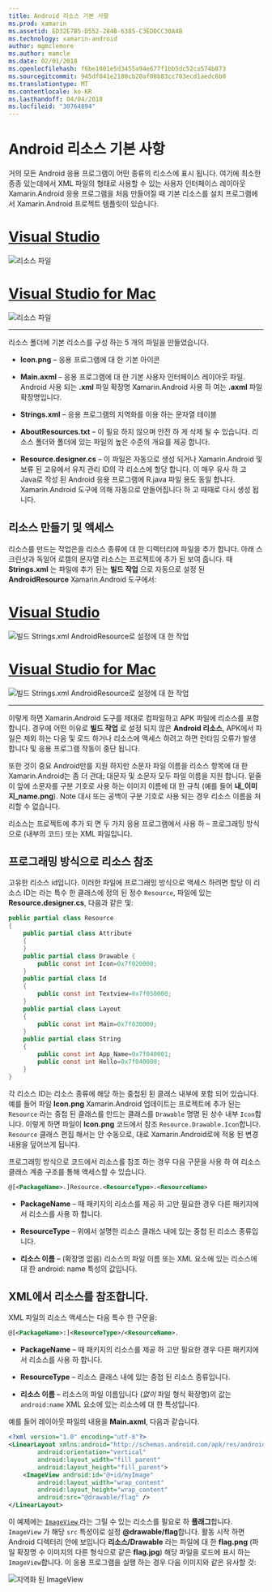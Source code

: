```yaml
---
title: Android 리소스 기본 사항
ms.prod: xamarin
ms.assetid: ED32E7B5-D552-284B-6385-C3EDDCC30A4B
ms.technology: xamarin-android
author: mgmclemore
ms.author: mamcle
ms.date: 02/01/2018
ms.openlocfilehash: f6be1001e5d3455a94e677f1bb5dc52ca574b873
ms.sourcegitcommit: 945df041e2180cb20af08b83cc703ecd1aedc6b0
ms.translationtype: MT
ms.contentlocale: ko-KR
ms.lasthandoff: 04/04/2018
ms.locfileid: "30764894"
---
```

# <a name="android-resource-basics"></a>Android 리소스 기본 사항

거의 모든 Android 응용 프로그램이 어떤 종류의 리소스에 표시 됩니다. 여기에 최소한 종종 있는데에서 XML 파일의 형태로 사용할 수 있는 사용자 인터페이스 레이아웃 Xamarin.Android 응용 프로그램을 처음 만들어질 때 기본 리소스를 설치 프로그램에서 Xamarin.Android 프로젝트 템플릿이 있습니다.

# <a name="visual-studiotabvswin"></a>[Visual Studio](#tab/vswin)

![리소스 파일](android-resource-basics-images/01-resource-files-vs.png)
 
# <a name="visual-studio-for-mactabvsmac"></a>[Visual Studio for Mac](#tab/vsmac)

![리소스 파일](android-resource-basics-images/01-resource-files-xs.png)
 
-----

리소스 폴더에 기본 리소스를 구성 하는 5 개의 파일을 만들었습니다.

-  **Icon.png** &ndash; 응용 프로그램에 대 한 기본 아이콘

-  **Main.axml** &ndash; 응용 프로그램에 대 한 기본 사용자 인터페이스 레이아웃 파일. Android 사용 되는 **.xml** 파일 확장명 Xamarin.Android 사용 하 여는 **.axml** 파일 확장명입니다.

-  **Strings.xml** &ndash; 응용 프로그램의 지역화를 이용 하는 문자열 테이블

-  **AboutResources.txt** &ndash; 이 필요 하지 않으며 안전 하 게 삭제 될 수 있습니다. 리소스 폴더와 폴더에 있는 파일의 높은 수준의 개요를 제공 합니다.

-  **Resource.designer.cs** &ndash; 이 파일은 자동으로 생성 되거나 Xamarin.Android 및 보류 된 고유에서 유지 관리 ID의 각 리소스에 할당 합니다. 이 매우 유사 하 고 Java로 작성 된 Android 응용 프로그램에 R.java 파일 용도 동일 합니다. Xamarin.Android 도구에 의해 자동으로 만들어집니다 하 고 때때로 다시 생성 됩니다.


## <a name="creating-and-accessing-resources"></a>리소스 만들기 및 액세스

리소스를 만드는 작업은을 리소스 종류에 대 한 디렉터리에 파일을 추가 합니다. 아래 스크린샷과 독일어 로캘의 문자열 리소스는 프로젝트에 추가 된 보여 줍니다. 때 **Strings.xml** 는 파일에 추가 된는 **빌드 작업** 으로 자동으로 설정 된 **AndroidResource** Xamarin.Android 도구에서:

# <a name="visual-studiotabvswin"></a>[Visual Studio](#tab/vswin)

![빌드 Strings.xml AndroidResource로 설정에 대 한 작업](android-resource-basics-images/02-build-action-vs.png)
 
# <a name="visual-studio-for-mactabvsmac"></a>[Visual Studio for Mac](#tab/vsmac)

![빌드 Strings.xml AndroidResource로 설정에 대 한 작업](android-resource-basics-images/02-build-action-xs.png)
 
-----
 

이렇게 하면 Xamarin.Android 도구를 제대로 컴파일하고 APK 파일에 리소스를 포함 합니다. 경우에 어떤 이유로 **빌드 작업** 로 설정 되지 않은 **Android 리소스**, APK에서 파일은 제외 하는 다음 및 로드 하거나 리소스에 액세스 하려고 하면 런타임 오류가 발생 합니다 및 응용 프로그램 작동이 중단 됩니다.

또한 것이 중요 Android만를 지원 하지만 소문자 파일 이름을 리소스 항목에 대 한 Xamarin.Android는 좀 더 관대; 대문자 및 소문자 모두 파일 이름을 지원 합니다. 밑줄이 앞에 소문자를 구분 기호로 사용 하는 이미지 이름에 대 한 규칙 (예를 들어 **내\_이미지\_name.png**). Note 대시 또는 공백이 구분 기호로 사용 되는 경우 리소스 이름을 처리할 수 없습니다.

리소스는 프로젝트에 추가 되 면 두 가지 응용 프로그램에서 사용 하 &ndash; 프로그래밍 방식으로 (내부의 코드) 또는 XML 파일입니다.


## <a name="referencing-resources-programmatically"></a>프로그래밍 방식으로 리소스 참조

고유한 리소스 id입니다. 이러한 파일에 프로그래밍 방식으로 액세스 하려면 할당 이 리소스 ID는 라는 특수 한 클래스에 정의 된 정수 `Resource`, 파일에 있는 **Resource.designer.cs**, 다음과 같은 및:

```csharp
public partial class Resource
{
    public partial class Attribute
    {
    }
    public partial class Drawable {
        public const int Icon=0x7f020000;
    }
    public partial class Id
    {
        public const int Textview=0x7f050000;
    }
    public partial class Layout
    {
        public const int Main=0x7f030000;
    }
    public partial class String
    {
        public const int App_Name=0x7f040001;
        public const int Hello=0x7f040000;
    }
}
```

각 리소스 ID는 리소스 종류에 해당 하는 중첩된 된 클래스 내부에 포함 되어 있습니다. 예를 들어 파일 **Icon.png** Xamarin.Android 업데이트는 프로젝트에 추가 된는 `Resource` 라는 중첩 된 클래스를 만드는 클래스를 `Drawable` 명명 된 상수 내부 `Icon`합니다.
이렇게 하면 파일이 **Icon.png** 코드에서 참조 `Resource.Drawable.Icon`합니다. `Resource` 클래스 편집 해서는 안 수동으로, 대로 Xamarin.Android로에 적용 된 변경 내용을 덮어쓰게 됩니다.

프로그래밍 방식으로 코드에서 리소스를 참조 하는 경우 다음 구문을 사용 하 여 리소스 클래스 계층 구조를 통해 액세스할 수 있습니다.

```xml
@[<PackageName>.]Resource.<ResourceType>.<ResourceName>
```

-  **PackageName** &ndash; 때 패키지의 리소스를 제공 하 고만 필요한 경우 다른 패키지에서 리소스를 사용 하 합니다.

-  **ResourceType** &ndash; 위에서 설명한 리소스 클래스 내에 있는 중첩 된 리소스 종류입니다.

-  **리소스 이름** &ndash; (확장명 없음) 리소스의 파일 이름 또는 XML 요소에 있는 리소스에 대 한 android: name 특성의 값입니다.


## <a name="referencing-resources-from-xml"></a>XML에서 리소스를 참조합니다.

XML 파일의 리소스 액세스는 다음 특수 한 구문을:

```xml
@[<PackageName>:]<ResourceType>/<ResourceName>.
```

-  **PackageName** &ndash; 때 패키지의 리소스를 제공 하 고만 필요한 경우 다른 패키지에서 리소스를 사용 하 합니다.

-  **ResourceType** &ndash; 리소스 클래스 내에 있는 중첩 된 리소스 종류입니다.

-  **리소스 이름** &ndash; 리소스의 파일 이름입니다 (*없이* 파일 형식 확장명)의 값는 `android:name` XML 요소에 있는 리소스에 대 한 특성입니다.

예를 들어 레이아웃 파일의 내용을 **Main.axml**, 다음과 같습니다.

```xml
<?xml version="1.0" encoding="utf-8"?>
<LinearLayout xmlns:android="http://schemas.android.com/apk/res/android"
        android:orientation="vertical"
        android:layout_width="fill_parent"
        android:layout_height="fill_parent">
    <ImageView android:id="@+id/myImage"
        android:layout_width="wrap_content"
        android:layout_height="wrap_content"
        android:src="@drawable/flag" />
</LinearLayout>
```

이 예제에는 [ `ImageView` ](https://developer.xamarin.com/recipes/android/controls/imageview) 라는 그릴 수 있는 리소스를 필요로 하 **플래그**합니다. `ImageView` 가 해당 `src` 특성이로 설정 **@drawable/flag**합니다. 활동 시작 하면 Android 디렉터리 안에 보입니다 **리소스/Drawable** 라는 파일에 대 한 **flag.png** (파일 확장명 수 이미지의 다른 형식으로 같은 **flag.jpg**) 해당 파일을 로드에 표시 하는 `ImageView`합니다.
이 응용 프로그램을 실행 하는 경우 다음 이미지와 같은 유사할 것:

![지역화 된 ImageView](android-resource-basics-images/03-localized-screenshot.png)

